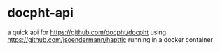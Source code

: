# docpht-api
a quick api for https://github.com/docpht/docpht using https://github.com/jsoendermann/hapttic running in a  docker  container

